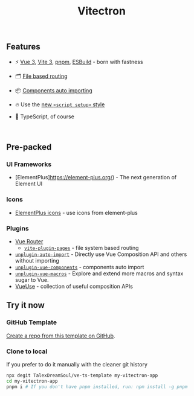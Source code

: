 <h1 align='center'>
  Vitectron
</h1>

<br>

## Features

- ⚡️ [Vue 3](https://github.com/vuejs/core), [Vite 3](https://github.com/vitejs/vite), [pnpm](https://pnpm.io/), [ESBuild](https://github.com/evanw/esbuild) - born with fastness

- 🗂 [File based routing](./src/pages)

- 📦 [Components auto importing](./src/components)

- 🔥 Use the [new `<script setup>` style](https://github.com/vuejs/rfcs/pull/227)

- 🦾 TypeScript, of course

<br>

## Pre-packed

### UI Frameworks

- [ElementPlus]<https://element-plus.org/>) - The next generation of Element UI

### Icons

- [ElementPlus icons](https://element-plus.org/) - use icons from element-plus

### Plugins

- [Vue Router](https://github.com/vuejs/vue-router)
  - [`vite-plugin-pages`](https://github.com/hannoeru/vite-plugin-pages) - file system based routing
- [`unplugin-auto-import`](https://github.com/antfu/unplugin-auto-import) - Directly use Vue Composition API and others without importing
- [`unplugin-vue-components`](https://github.com/antfu/unplugin-vue-components) - components auto import
- [`unplugin-vue-macros`](https://github.com/sxzz/unplugin-vue-macros) - Explore and extend more macros and syntax sugar to Vue.
- [VueUse](https://github.com/antfu/vueuse) - collection of useful composition APIs

## Try it now

### GitHub Template

[Create a repo from this template on GitHub](https://github.com/TalexDreamSoul/ve-ts-template).

### Clone to local

If you prefer to do it manually with the cleaner git history

```bash
npx degit TalexDreamSoul/ve-ts-template my-vitectron-app
cd my-vitectron-app
pnpm i # If you don't have pnpm installed, run: npm install -g pnpm
```
